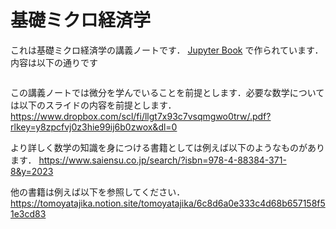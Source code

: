 # 基礎ミクロ経済学

これは基礎ミクロ経済学の講義ノートです． [Jupyter Book](https://jupyterbook.org) で作られています．内容は以下の通りです


```{tableofcontents}
```

この講義ノートでは微分を学んでいることを前提とします．必要な数学については以下のスライドの内容を前提とします．
https://www.dropbox.com/scl/fi/llgt7x93c7vsqmgwo0trw/.pdf?rlkey=y8zpcfvj0z3hie99ij6b0zwox&dl=0

より詳しく数学の知識を身につける書籍としては例えば以下のようなものがあります．
https://www.saiensu.co.jp/search/?isbn=978-4-88384-371-8&y=2023

他の書籍は例えば以下を参照してください．
https://tomoyatajika.notion.site/tomoyatajika/6c8d6a0e333c4d68b657158f51e3cd83
